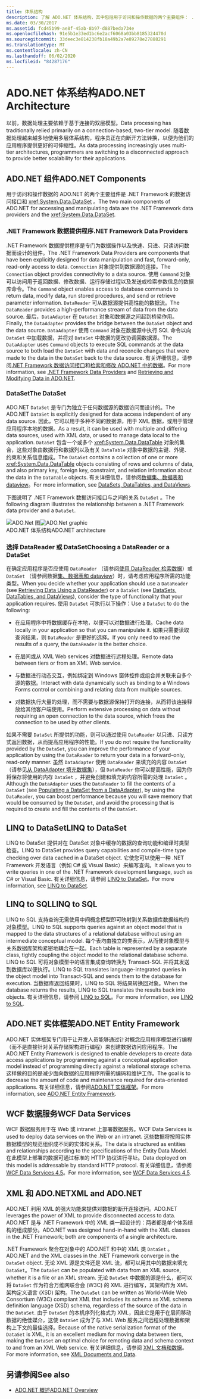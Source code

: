 ```yaml
---
title: 体系结构
description: 了解 ADO.NET 体系结构，其中包括用于访问和操作数据的两个主要组件： .NET Framework 数据提供程序和数据集。
ms.date: 03/30/2017
ms.assetid: fcd45b99-ae8f-45ab-8b97-d887beda734e
ms.openlocfilehash: 91e5b1e33ed1bc6e2acf6068a03bb8185324470d
ms.sourcegitcommit: 33deec3e814238fb18a49b2a7e89278e27888291
ms.translationtype: MT
ms.contentlocale: zh-CN
ms.lasthandoff: 06/02/2020
ms.locfileid: "84287176"
---
```

# <a name="adonet-architecture"></a><span data-ttu-id="0a456-103">ADO.NET 体系结构</span><span class="sxs-lookup"><span data-stu-id="0a456-103">ADO.NET Architecture</span></span>
<span data-ttu-id="0a456-104">以前，数据处理主要依赖于基于连接的双层模型。</span><span class="sxs-lookup"><span data-stu-id="0a456-104">Data processing has traditionally relied primarily on a connection-based, two-tier model.</span></span> <span data-ttu-id="0a456-105">随着数据处理越来越多地使用多层体系结构，程序员正在向断开方法转换，以便为他们的应用程序提供更好的可伸缩性。</span><span class="sxs-lookup"><span data-stu-id="0a456-105">As data processing increasingly uses multi-tier architectures, programmers are switching to a disconnected approach to provide better scalability for their applications.</span></span>  
  
## <a name="adonet-components"></a><span data-ttu-id="0a456-106">ADO.NET 组件</span><span class="sxs-lookup"><span data-stu-id="0a456-106">ADO.NET Components</span></span>  
 <span data-ttu-id="0a456-107">用于访问和操作数据的 ADO.NET 的两个主要组件是 .NET Framework 的数据访问接口和 <xref:System.Data.DataSet> 。</span><span class="sxs-lookup"><span data-stu-id="0a456-107">The two main components of ADO.NET for accessing and manipulating data are the .NET Framework data providers and the <xref:System.Data.DataSet>.</span></span>  
  
### <a name="net-framework-data-providers"></a><span data-ttu-id="0a456-108">.NET Framework 数据提供程序</span><span class="sxs-lookup"><span data-stu-id="0a456-108">.NET Framework Data Providers</span></span>  
 <span data-ttu-id="0a456-109">.NET Framework 数据提供程序是专门为数据操作以及快速、只进、只读访问数据而设计的组件。</span><span class="sxs-lookup"><span data-stu-id="0a456-109">The .NET Framework Data Providers are components that have been explicitly designed for data manipulation and fast, forward-only, read-only access to data.</span></span> <span data-ttu-id="0a456-110">`Connection` 对象提供到数据源的连接。</span><span class="sxs-lookup"><span data-stu-id="0a456-110">The `Connection` object provides connectivity to a data source.</span></span> <span data-ttu-id="0a456-111">使用 `Command` 对象可以访问用于返回数据、修改数据、运行存储过程以及发送或检索参数信息的数据库命令。</span><span class="sxs-lookup"><span data-stu-id="0a456-111">The `Command` object enables access to database commands to return data, modify data, run stored procedures, and send or retrieve parameter information.</span></span> <span data-ttu-id="0a456-112">`DataReader` 可从数据源提供高性能的数据流。</span><span class="sxs-lookup"><span data-stu-id="0a456-112">The `DataReader` provides a high-performance stream of data from the data source.</span></span> <span data-ttu-id="0a456-113">最后，`DataAdapter` 在 `DataSet` 对象和数据源之间起到桥梁作用。</span><span class="sxs-lookup"><span data-stu-id="0a456-113">Finally, the `DataAdapter` provides the bridge between the `DataSet` object and the data source.</span></span> <span data-ttu-id="0a456-114">`DataAdapter` 使用 `Command` 对象在数据源中执行 SQL 命令以向 `DataSet` 中加载数据，并将对 `DataSet` 中数据的更改协调回数据源。</span><span class="sxs-lookup"><span data-stu-id="0a456-114">The `DataAdapter` uses `Command` objects to execute SQL commands at the data source to both load the `DataSet` with data and reconcile changes that were made to the data in the `DataSet` back to the data source.</span></span> <span data-ttu-id="0a456-115">有关详细信息，请参阅[.NET Framework 数据访问接口](data-providers.md)和[检索和修改 ADO.NET 中的数据](retrieving-and-modifying-data.md)。</span><span class="sxs-lookup"><span data-stu-id="0a456-115">For more information, see [.NET Framework Data Providers](data-providers.md) and [Retrieving and Modifying Data in ADO.NET](retrieving-and-modifying-data.md).</span></span>  
  
### <a name="the-dataset"></a><span data-ttu-id="0a456-116">DataSet</span><span class="sxs-lookup"><span data-stu-id="0a456-116">The DataSet</span></span>  
 <span data-ttu-id="0a456-117">ADO.NET `DataSet` 是专门为独立于任何数据源的数据访问而设计的。</span><span class="sxs-lookup"><span data-stu-id="0a456-117">The ADO.NET `DataSet` is explicitly designed for data access independent of any data source.</span></span> <span data-ttu-id="0a456-118">因此，它可以用于多种不同的数据源，用于 XML 数据，或用于管理应用程序本地的数据。</span><span class="sxs-lookup"><span data-stu-id="0a456-118">As a result, it can be used with multiple and differing data sources, used with XML data, or used to manage data local to the application.</span></span> <span data-ttu-id="0a456-119">`DataSet` 包含一个或多个 <xref:System.Data.DataTable> 对象的集合，这些对象由数据行和数据列以及有关 `DataTable` 对象中数据的主键、外键、约束和关系信息组成。</span><span class="sxs-lookup"><span data-stu-id="0a456-119">The `DataSet` contains a collection of one or more <xref:System.Data.DataTable> objects consisting of rows and columns of data, and also primary key, foreign key, constraint, and relation information about the data in the `DataTable` objects.</span></span> <span data-ttu-id="0a456-120">有关详细信息，请参阅[数据集、数据表和 dataview](./dataset-datatable-dataview/index.md)。</span><span class="sxs-lookup"><span data-stu-id="0a456-120">For more information, see [DataSets, DataTables, and DataViews](./dataset-datatable-dataview/index.md).</span></span>  
  
 <span data-ttu-id="0a456-121">下图说明了 .NET Framework 数据访问接口与之间的关系 `DataSet` 。</span><span class="sxs-lookup"><span data-stu-id="0a456-121">The following diagram illustrates the relationship between a .NET Framework data provider and a `DataSet`.</span></span>  
  
 <span data-ttu-id="0a456-122">![ADO.Net 图](./media/ado-1-bpuedev11.png "ado_1_bpuedev11")</span><span class="sxs-lookup"><span data-stu-id="0a456-122">![ADO.Net graphic](./media/ado-1-bpuedev11.png "ado_1_bpuedev11")</span></span>  
<span data-ttu-id="0a456-123">ADO.NET 体系结构</span><span class="sxs-lookup"><span data-stu-id="0a456-123">ADO.NET architecture</span></span>  
  
### <a name="choosing-a-datareader-or-a-dataset"></a><span data-ttu-id="0a456-124">选择 DataReader 或 DataSet</span><span class="sxs-lookup"><span data-stu-id="0a456-124">Choosing a DataReader or a DataSet</span></span>  
 <span data-ttu-id="0a456-125">在确定应用程序是否应使用 `DataReader` （请参阅[使用 DataReader 检索数据](retrieving-data-using-a-datareader.md)）或 `DataSet` （请参阅数据[集、数据表和 dataview](./dataset-datatable-dataview/index.md)）时，请考虑应用程序所需的功能类型。</span><span class="sxs-lookup"><span data-stu-id="0a456-125">When you decide whether your application should use a `DataReader` (see [Retrieving Data Using a DataReader](retrieving-data-using-a-datareader.md)) or a `DataSet` (see [DataSets, DataTables, and DataViews](./dataset-datatable-dataview/index.md)), consider the type of functionality that your application requires.</span></span> <span data-ttu-id="0a456-126">使用 `DataSet` 可执行以下操作：</span><span class="sxs-lookup"><span data-stu-id="0a456-126">Use a `DataSet` to do the following:</span></span>  
  
- <span data-ttu-id="0a456-127">在应用程序中将数据缓存在本地，以便可以对数据进行处理。</span><span class="sxs-lookup"><span data-stu-id="0a456-127">Cache data locally in your application so that you can manipulate it.</span></span> <span data-ttu-id="0a456-128">如果只需要读取查询结果，则 `DataReader` 是更好的选择。</span><span class="sxs-lookup"><span data-stu-id="0a456-128">If you only need to read the results of a query, the `DataReader` is the better choice.</span></span>  
  
- <span data-ttu-id="0a456-129">在层间或从 XML Web services 对数据进行远程处理。</span><span class="sxs-lookup"><span data-stu-id="0a456-129">Remote data between tiers or from an XML Web service.</span></span>  
  
- <span data-ttu-id="0a456-130">与数据进行动态交互，例如绑定到 Windows 窗体控件或组合并关联来自多个源的数据。</span><span class="sxs-lookup"><span data-stu-id="0a456-130">Interact with data dynamically such as binding to a Windows Forms control or combining and relating data from multiple sources.</span></span>  
  
- <span data-ttu-id="0a456-131">对数据执行大量的处理，而不需要与数据源保持打开的连接，从而将该连接释放给其他客户端使用。</span><span class="sxs-lookup"><span data-stu-id="0a456-131">Perform extensive processing on data without requiring an open connection to the data source, which frees the connection to be used by other clients.</span></span>  
  
 <span data-ttu-id="0a456-132">如果不需要 `DataSet` 所提供的功能，则可以通过使用 `DataReader` 以只进、只读方式返回数据，从而提高应用程序的性能。</span><span class="sxs-lookup"><span data-stu-id="0a456-132">If you do not require the functionality provided by the `DataSet`, you can improve the performance of your application by using the `DataReader` to return your data in a forward-only, read-only manner.</span></span> <span data-ttu-id="0a456-133">虽然 `DataAdapter` 使用 `DataReader` 来填充的内容 `DataSet` （请参见[从 DataAdapter 填充数据集](populating-a-dataset-from-a-dataadapter.md)），但 `DataReader` 你可以提高性能，因为你将保存将使用的内存 `DataSet` ，并避免创建和填充的内容所需的处理 `DataSet` 。</span><span class="sxs-lookup"><span data-stu-id="0a456-133">Although the `DataAdapter` uses the `DataReader` to fill the contents of a `DataSet` (see [Populating a DataSet from a DataAdapter](populating-a-dataset-from-a-dataadapter.md)), by using the `DataReader`, you can boost performance because you will save memory that would be consumed by the `DataSet`, and avoid the processing that is required to create and fill the contents of the `DataSet`.</span></span>  
  
## <a name="linq-to-dataset"></a><span data-ttu-id="0a456-134">LINQ to DataSet</span><span class="sxs-lookup"><span data-stu-id="0a456-134">LINQ to DataSet</span></span>  
 <span data-ttu-id="0a456-135">LINQ to DataSet 提供对在 DataSet 对象中缓存的数据的查询功能和编译时类型检查。</span><span class="sxs-lookup"><span data-stu-id="0a456-135">LINQ to DataSet provides query capabilities and compile-time type checking over data cached in a DataSet object.</span></span> <span data-ttu-id="0a456-136">它使您可以使用一种 .NET Framework 开发语言（例如 C# 或 Visual Basic）来编写查询。</span><span class="sxs-lookup"><span data-stu-id="0a456-136">It allows you to write queries in one of the .NET Framework development language, such as C# or Visual Basic.</span></span> <span data-ttu-id="0a456-137">有关详细信息，请参阅 [LINQ to DataSet](linq-to-dataset.md)。</span><span class="sxs-lookup"><span data-stu-id="0a456-137">For more information, see [LINQ to DataSet](linq-to-dataset.md).</span></span>  
  
## <a name="linq-to-sql"></a><span data-ttu-id="0a456-138">LINQ to SQL</span><span class="sxs-lookup"><span data-stu-id="0a456-138">LINQ to SQL</span></span>  
 <span data-ttu-id="0a456-139">LINQ to SQL 支持查询无需使用中间概念模型即可映射到关系数据库数据结构的对象模型。</span><span class="sxs-lookup"><span data-stu-id="0a456-139">LINQ to SQL supports queries against an object model that is mapped to the data structures of a relational database without using an intermediate conceptual model.</span></span> <span data-ttu-id="0a456-140">每个表均由独立的类表示，从而使对象模型与关系数据库架构紧密地耦合在一起。</span><span class="sxs-lookup"><span data-stu-id="0a456-140">Each table is represented by a separate class, tightly coupling the object model to the relational database schema.</span></span> <span data-ttu-id="0a456-141">LINQ to SQL 可将对象模型中的语言集成查询转换为 Transact-SQL 并将其发送到数据库以便执行。</span><span class="sxs-lookup"><span data-stu-id="0a456-141">LINQ to SQL translates language-integrated queries in the object model into Transact-SQL and sends them to the database for execution.</span></span> <span data-ttu-id="0a456-142">当数据库返回结果时，LINQ to SQL 将结果转换回对象。</span><span class="sxs-lookup"><span data-stu-id="0a456-142">When the database returns the results, LINQ to SQL translates the results back into objects.</span></span> <span data-ttu-id="0a456-143">有关详细信息，请参阅 [LINQ to SQL](./sql/linq/index.md)。</span><span class="sxs-lookup"><span data-stu-id="0a456-143">For more information, see [LINQ to SQL](./sql/linq/index.md).</span></span>  
  
## <a name="adonet-entity-framework"></a><span data-ttu-id="0a456-144">ADO.NET 实体框架</span><span class="sxs-lookup"><span data-stu-id="0a456-144">ADO.NET Entity Framework</span></span>  
 <span data-ttu-id="0a456-145">ADO.NET 实体框架专门用于让开发人员能够通过针对概念应用程序模型进行编程（而不是直接针对关系存储架构进行编程）来创建数据访问应用程序。</span><span class="sxs-lookup"><span data-stu-id="0a456-145">The ADO.NET Entity Framework is designed to enable developers to create data access applications by programming against a conceptual application model instead of programming directly against a relational storage schema.</span></span> <span data-ttu-id="0a456-146">这样做的目的是减少面向数据的应用程序所需的编码和维护工作。</span><span class="sxs-lookup"><span data-stu-id="0a456-146">The goal is to decrease the amount of code and maintenance required for data-oriented applications.</span></span> <span data-ttu-id="0a456-147">有关详细信息，请参阅[ADO.NET 实体框架](./ef/index.md)。</span><span class="sxs-lookup"><span data-stu-id="0a456-147">For more information, see [ADO.NET Entity Framework](./ef/index.md).</span></span>  
  
## <a name="wcf-data-services"></a><span data-ttu-id="0a456-148">WCF 数据服务</span><span class="sxs-lookup"><span data-stu-id="0a456-148">WCF Data Services</span></span>  
 <span data-ttu-id="0a456-149">WCF 数据服务用于在 Web 或 intranet 上部署数据服务。</span><span class="sxs-lookup"><span data-stu-id="0a456-149">WCF Data Services is used to deploy data services on the Web or an intranet.</span></span> <span data-ttu-id="0a456-150">这些数据将按照实体数据模型的规范组织成不同的实体和关系。</span><span class="sxs-lookup"><span data-stu-id="0a456-150">The data is structured as entities and relationships according to the specifications of the Entity Data Model.</span></span> <span data-ttu-id="0a456-151">在此模型上部署的数据可通过标准的 HTTP 协议进行寻址。</span><span class="sxs-lookup"><span data-stu-id="0a456-151">Data deployed on this model is addressable by standard HTTP protocol.</span></span> <span data-ttu-id="0a456-152">有关详细信息，请参阅 [WCF Data Services 4.5](../wcf/index.md)。</span><span class="sxs-lookup"><span data-stu-id="0a456-152">For more information, see [WCF Data Services 4.5](../wcf/index.md).</span></span>  
  
## <a name="xml-and-adonet"></a><span data-ttu-id="0a456-153">XML 和 ADO.NET</span><span class="sxs-lookup"><span data-stu-id="0a456-153">XML and ADO.NET</span></span>  
 <span data-ttu-id="0a456-154">ADO.NET 利用 XML 的强大功能来提供对数据的断开连接访问。</span><span class="sxs-lookup"><span data-stu-id="0a456-154">ADO.NET leverages the power of XML to provide disconnected access to data.</span></span> <span data-ttu-id="0a456-155">ADO.NET 是与 .NET Framework 中的 XML 类一起设计的：两者都是单个体系结构的组成部分。</span><span class="sxs-lookup"><span data-stu-id="0a456-155">ADO.NET was designed hand-in-hand with the XML classes in the .NET Framework; both are components of a single architecture.</span></span>  
  
 <span data-ttu-id="0a456-156">.NET Framework 聚合在对象中的 ADO.NET 和中的 XML 类 `DataSet` 。</span><span class="sxs-lookup"><span data-stu-id="0a456-156">ADO.NET and the XML classes in the .NET Framework converge in the `DataSet` object.</span></span> <span data-ttu-id="0a456-157">无论 XML 源是文件还是 XML 流，都可以用其中的数据来填充 `DataSet`。</span><span class="sxs-lookup"><span data-stu-id="0a456-157">The `DataSet` can be populated with data from an XML source, whether it is a file or an XML stream.</span></span> <span data-ttu-id="0a456-158">无论 `DataSet` 中数据的源是什么，都可以将 `DataSet` 作为符合万维网联合会 (W3C) 的 XML 进行编写，其架构作为 XML 架构定义语言 (XSD) 架构。</span><span class="sxs-lookup"><span data-stu-id="0a456-158">The `DataSet` can be written as World-Wide Web Consortium (W3C) compliant XML that includes its schema as XML schema definition language (XSD) schema, regardless of the source of the data in the `DataSet`.</span></span> <span data-ttu-id="0a456-159">由于 `DataSet` 的本机序列化格式为 XML，因此它是用于在层间移动数据的绝佳媒介，这使 `DataSet` 成为了与 XML Web 服务之间远程处理数据和架构上下文的最佳选择。</span><span class="sxs-lookup"><span data-stu-id="0a456-159">Because of the native serialization format of the `DataSet` is XML, it is an excellent medium for moving data between tiers, making the `DataSet` an optimal choice for remoting data and schema context to and from an XML Web service.</span></span> <span data-ttu-id="0a456-160">有关详细信息，请参阅 [XML 文档和数据](../../../standard/data/xml/index.md)。</span><span class="sxs-lookup"><span data-stu-id="0a456-160">For more information, see [XML Documents and Data](../../../standard/data/xml/index.md).</span></span>  
  
## <a name="see-also"></a><span data-ttu-id="0a456-161">另请参阅</span><span class="sxs-lookup"><span data-stu-id="0a456-161">See also</span></span>

- [<span data-ttu-id="0a456-162">ADO.NET 概述</span><span class="sxs-lookup"><span data-stu-id="0a456-162">ADO.NET Overview</span></span>](ado-net-overview.md)
